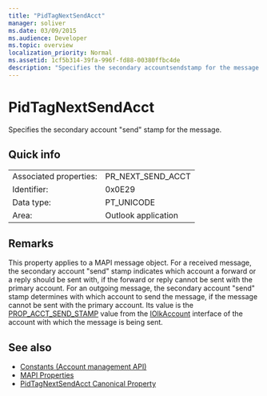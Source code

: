 ```yaml
---
title: "PidTagNextSendAcct"
manager: soliver
ms.date: 03/09/2015
ms.audience: Developer
ms.topic: overview
localization_priority: Normal
ms.assetid: 1cf5b314-39fa-996f-fd88-00380ffbc4de
description: "Specifies the secondary accountsendstamp for the message."
---
```


# PidTagNextSendAcct

Specifies the secondary account "send" stamp for the message.
  
## Quick info

|||
|:-----|:-----|
|Associated properties:  <br/> |PR_NEXT_SEND_ACCT  <br/> |
|Identifier:  <br/> |0x0E29  <br/> |
|Data type:  <br/> |PT_UNICODE  <br/> |
|Area:  <br/> |Outlook application  <br/> |
   
## Remarks

This property applies to a MAPI message object. For a received message, the secondary account "send" stamp indicates which account a forward or a reply should be sent with, if the forward or reply cannot be sent with the primary account. For an outgoing message, the secondary account "send" stamp determines with which account to send the message, if the message cannot be sent with the primary account. Its value is the [PROP_ACCT_SEND_STAMP](prop_acct_send_stamp.md) value from the [IOlkAccount](iolkaccount.md) interface of the account with which the message is being sent. 
  
## See also

- [Constants (Account management API)](constants-account-management-api.md)
- [MAPI Properties](https://msdn.microsoft.com/library/3b980217-b65b-442b-8c18-b8b9f3ff487a%28Office.15%29.aspx) 
- [PidTagNextSendAcct Canonical Property](https://msdn.microsoft.com/library/b7429c2e-0d9d-4921-9f56-9ecad817f8cb%28Office.15%29.aspx)

